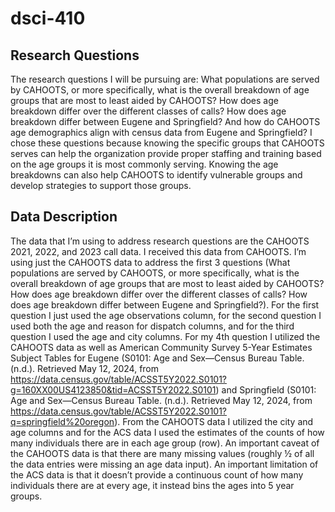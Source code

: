 # dsci-410

## Research Questions

The research questions I will be pursuing are: What populations are served by CAHOOTS, or more specifically, what is the overall breakdown of age groups that are most to least aided by CAHOOTS? How does age breakdown differ over the different classes of calls? How does age breakdown differ between Eugene and Springfield? And how do CAHOOTS age demographics align with census data from Eugene and Springfield? I chose these questions because knowing the specific groups that CAHOOTS serves can help the organization provide proper staffing and training based on the age groups it is most commonly serving. Knowing the age breakdowns can also help CAHOOTS to identify vulnerable groups and develop strategies to support those groups. 

## Data Description

The data that I’m using to address research questions are the CAHOOTS 2021, 2022, and 2023 call data. I received this data from CAHOOTS. I’m using just the CAHOOTS data to address the first 3 questions (What populations are served by CAHOOTS, or more specifically, what is the overall breakdown of age groups that are most to least aided by CAHOOTS? How does age breakdown differ over the different classes of calls? How does age breakdown differ between Eugene and Springfield?). For the first question I just used the age observations column, for the second question I used both the age and reason for dispatch columns, and for the third question I used the age and city columns. For my 4th question I utilized the CAHOOTS data as well as American Community Survey 5-Year Estimates Subject Tables for Eugene (S0101: Age and Sex—Census Bureau Table. (n.d.). Retrieved May 12, 2024, from https://data.census.gov/table/ACSST5Y2022.S0101?g=160XX00US4123850&tid=ACSST5Y2022.S0101) and Springfield (S0101: Age and Sex—Census Bureau Table. (n.d.). Retrieved May 12, 2024, from https://data.census.gov/table/ACSST5Y2022.S0101?q=springfield%20oregon). From the CAHOOTS data I utilized the city and age columns and for the ACS data I used the estimates of the counts of how many individuals there are in each age group (row). An important caveat of the CAHOOTS data is that there are many missing values (roughly ½ of all the data entries were missing an age data input). An important limitation of the ACS data is that it doesn’t provide a continuous count of how many individuals there are at every age, it instead bins the ages into 5 year groups.

